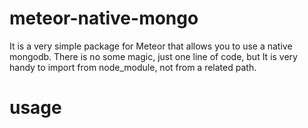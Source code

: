 # meteor-native-mongo

It is a very simple package for Meteor that allows you to use a native mongodb.
There is no some magic, just one line of code, but It is very handy to import from node_module, not from a related path.

# usage

